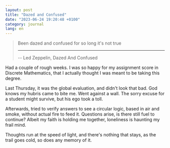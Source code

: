 ```yaml
---
layout: post
title: "Dazed and Confused"
date: "2023-06-24 19:20:48 +0100"
category: journal
lang: en
---
```


> Been dazed and confused for so long it's not true
>
> ---
>
> -- Led Zeppelin, Dazed And Confused


Had a couple of rough weeks. I was so happy for my assignment score in Discrete
Mathematics, that I actually thought I was meant to be taking this degree.

Last Thursday, it was the global evaluation, and didn't look that bad.
God knows my hubris came to bite me. Went against a wall. The sorry excuse for
a student might survive, but his ego took a toll.

Afterwards, tried to verify answers to see a circular logic, based in air and
smoke, without actual fire to feed it. Questions arise, is there still fuel to
continue? Albeit my faith is holding me together, loneliness is haunting my
frail mind.

Thoughts run at the speed of light, and there's nothing that stays, as the
trail goes cold, so does any memory of it.

